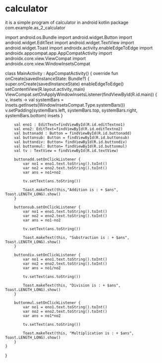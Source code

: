 # calculator
it is a simple program of calculator in android kotlin
package com.example.as_2_calculator

import android.os.Bundle
import android.widget.Button
import android.widget.EditText
import android.widget.TextView
import android.widget.Toast
import androidx.activity.enableEdgeToEdge
import androidx.appcompat.app.AppCompatActivity
import androidx.core.view.ViewCompat
import androidx.core.view.WindowInsetsCompat

class MainActivity : AppCompatActivity() {
    override fun onCreate(savedInstanceState: Bundle?) {
        super.onCreate(savedInstanceState)
        enableEdgeToEdge()
        setContentView(R.layout.activity_main)
        ViewCompat.setOnApplyWindowInsetsListener(findViewById(R.id.main)) { v, insets ->
            val systemBars = insets.getInsets(WindowInsetsCompat.Type.systemBars())
            v.setPadding(systemBars.left, systemBars.top, systemBars.right, systemBars.bottom)
            insets
        }

        val eno1 : EditText=findViewById(R.id.editTextno1)
        val eno2: EditText=findViewById(R.id.editTextno2)
        val buttonadd : Button = findViewById(R.id.buttonadd)
        val buttonsub: Button = findViewById(R.id.buttonsub)
        val buttondiv: Button= findViewById(R.id.buttondiv)
        val buttonmul: Button= findViewById(R.id.buttonmul)
        val tv : TextView = findViewById(R.id.textView)

        buttonadd.setOnClickListener {
            var no1 = eno1.text.toString().toInt()
            var no2 = eno2.text.toString().toInt()
            var ans = no1+no2

            tv.setText(ans.toString())

            Toast.makeText(this,"Addition is : + $ans", Toast.LENGTH_LONG).show()
        }

        buttonsub.setOnClickListener {
            var no1 = eno1.text.toString().toInt()
            var no2 = eno2.text.toString().toInt()
            var ans = no1-no2

            tv.setText(ans.toString())

            Toast.makeText(this, "Substraction is : + $ans", Toast.LENGTH_LONG).show()
        }

        buttondiv.setOnClickListener {
            var no1 = eno1.text.toString().toInt()
            var no2 = eno2.text.toString().toInt()
            var ans = no1/no2

            tv.setText(ans.toString())

            Toast.makeText(this, "Division is : + $ans", Toast.LENGTH_LONG).show()
        }

        buttonmul.setOnClickListener {
            var no1 = eno1.text.toString().toInt()
            var no2 = eno2.text.toString().toInt()
            var ans = no1*no2

            tv.setText(ans.toString())

            Toast.makeText(this, "Multiplication is : + $ans", Toast.LENGTH_LONG).show()
        }
    }
}
